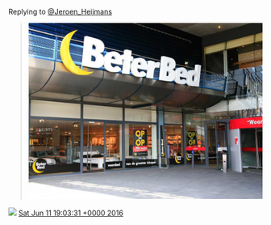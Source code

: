 Replying to [@Jeroen\_Heijmans](https://twitter.com/Jeroen_Heijmans/status/741667216819654658)

> ![](../../media/741707451926515712-CksS_QVWEAA90B3.jpg)

<img src="../../media/tweet.ico" width="12" /> [Sat Jun 11 19:03:31 +0000 2016](https://twitter.com/DromerDenker/status/741707451926515712)
